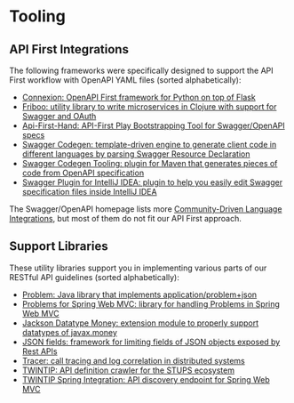 # Tooling

## API First Integrations

The following frameworks were specifically designed to support the API First workflow with OpenAPI YAML files (sorted alphabetically):

* [Connexion: OpenAPI First framework for Python on top of Flask](https://github.com/zalando/connexion)
* [Friboo: utility library to write microservices in Clojure with support for Swagger and OAuth](https://github.com/zalando-stups/friboo)
* [Api-First-Hand: API-First Play Bootstrapping Tool for Swagger/OpenAPI specs](https://github.com/zalando/api-first-hand)
* [Swagger Codegen: template-driven engine to generate client code in different languages by parsing Swagger Resource Declaration](https://github.com/swagger-api/swagger-codegen)
* [Swagger Codegen Tooling: plugin for Maven that generates pieces of code from OpenAPI specification](https://github.com/zalando-stups/swagger-codegen-tooling)
* [Swagger Plugin for IntelliJ IDEA: plugin to help you easily edit Swagger specification files inside IntelliJ IDEA](https://github.com/zalando/intellij-swagger)

The Swagger/OpenAPI homepage lists more [Community-Driven Language Integrations](http://swagger.io/open-source-integrations/),
but most of them do not fit our API First approach.

## Support Libraries

These utility libraries support you in implementing various parts of our RESTful API guidelines (sorted alphabetically):

* [Problem: Java library that implements application/problem+json](https://github.com/zalando/problem)
* [Problems for Spring Web MVC: library for handling Problems in Spring Web MVC](https://github.com/zalando/problem-spring-web)
* [Jackson Datatype Money: extension module to properly support datatypes of javax.money](https://github.com/zalando/jackson-datatype-money)
* [JSON fields: framework for limiting fields of JSON objects exposed by Rest APIs](https://github.com/zalando-incubator/json-fields)
* [Tracer: call tracing and log correlation in distributed systems](https://github.com/zalando/tracer)
* [TWINTIP: API definition crawler for the STUPS ecosystem](https://github.com/zalando-stups/twintip-crawler)
* [TWINTIP Spring Integration: API discovery endpoint for Spring Web MVC](https://github.com/zalando/twintip-spring-web)

